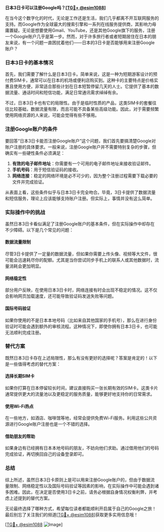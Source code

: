 **日本3日卡可以注册Google吗？[[TG💪+ @esim1088](https://t.me/s/esim1088)]**

在当今这个数字化的时代，无论是工作还是生活，我们几乎都离不开互联网服务的支持。而Google作为全球最大的搜索引擎和一系列在线服务提供商，其影响力毋庸置疑。无论是想要使用Gmail、YouTube，还是其他Google旗下的服务，注册一个Google账户几乎是第一步。然而，对于许多旅行者或者短期居住在日本的朋友来说，有一个问题一直困扰着他们——日本的3日卡是否能够用来注册Google账户？

### 日本3日卡的基本情况

首先，我们需要了解什么是日本3日卡。简单来说，这是一种为短期游客设计的预付费SIM卡，通常可以在日本的机场或便利店购买到。这种卡的主要特点是价格实惠且使用方便，非常适合那些计划在日本短暂停留几天的人士。它提供了基本的数据流量、通话时间和短信功能，满足日常通讯需求绰绰有余。

不过，日本3日卡也有它的局限性。由于是临时性质的产品，这类SIM卡的套餐往往比较基础，数据流量有限，而且可能不具备某些高级功能。因此，对于需要频繁使用网络资源的人来说，可能会觉得有些不够用。

### 注册Google账户的条件

要回答“日本3日卡能否注册Google账户”这个问题，我们首先要搞清楚Google对账户注册的具体要求。一般来说，注册Google账户并不需要特别复杂的步骤，但确实有一些硬性条件必须满足：

1. **有效的电子邮件地址**：你需要有一个可用的电子邮件地址来接收验证邮件。
2. **手机号码**：用于短信验证码的接收。
3. **网络连接**：稳定的网络环境是必不可少的，因为整个注册过程需要下载必要的文件并完成验证。

从表面上看，这些条件似乎与日本3日卡完全吻合。毕竟，3日卡提供了数据流量和短信服务，理论上应该能够支持账户注册。但实际上，事情并没有这么简单。

### 实际操作中的挑战

虽然日本3日卡看似满足了注册Google账户的基本条件，但在实际操作中却存在不少障碍。以下是几个常见的问题：

#### 数据流量限制
尽管3日卡提供了一定量的数据流量，但如果你需要上传头像、视频等大文件，很可能会迅速耗尽你的配额。尤其是当你尝试同步手机上的联系人或其他数据时，流量消耗会更加明显。

#### 网络稳定性
部分用户反映，在使用日本3日卡时，网络连接有时会出现不稳定的情况。这不仅会影响网页加载速度，还可能导致验证码发送失败等问题。

#### 国际号码验证
如果你使用的不是日本本地号码（比如来自其他国家的手机号），那么在进行身份验证时可能会遇到额外的审核流程。这种情况下，即使你拥有日本3日卡，也可能无法顺利完成注册。

### 替代方案

既然日本3日卡存在上述局限性，那么有没有更好的选择呢？答案是肯定的！以下是一些值得考虑的替代方案：

#### 选择长期SIM卡
如果你打算在日本停留较长时间，建议直接购买一张长期有效的SIM卡。这类卡片通常提供更大的流量池以及更稳定的服务质量，能够更好地支持你的日常需求。

#### 使用Wi-Fi热点
在一些地方，如酒店、咖啡馆等地，经常会提供免费Wi-Fi服务。利用这些公共资源进行Google账户注册也是一个不错的选择。

#### 借助朋友的帮助
如果身边有已经拥有日本本地号码的朋友，不妨向他们求助。通过借用他们的号码完成验证，再切换回自己的设备登录即可。

### 总结

综上所述，虽然日本3日卡原则上是可以用来注册Google账户的，但由于数据流量限制、网络稳定性以及国际号码验证等因素的影响，在实际操作中可能会遇到诸多困难。因此，在决定是否使用3日卡之前，请务必根据自身情况权衡利弊，并考虑上述提到的替代方案。

无论最终选择了哪种方式，希望每位读者都能顺利开启属于自己的Google之旅！最后别忘了关注我们的频道[[TG💪+ @esim1088](https://t.me/s/esim1088)]获取更多实用信息哦！

[[TG💪+ @esim1088](https://t.me/s/esim1088) ![Image](https://i.postimg.cc/4NQfJmqS/Snipaste-2025-05-13-00-14-12.png)]